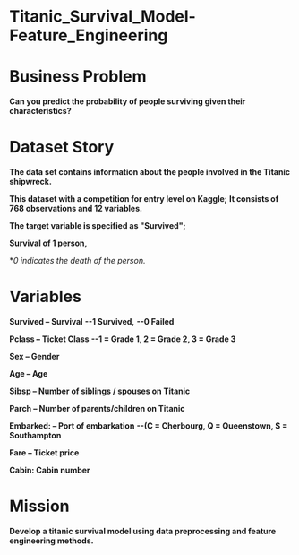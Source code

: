 # Titanic_Survival_Model-Feature_Engineering

# Business Problem
 
**Can you predict the probability of people surviving given their characteristics?**

# Dataset Story
**The data set contains information about the people involved in the Titanic shipwreck.**

**This dataset with a competition for entry level on Kaggle;**
**It consists of 768 observations and 12 variables.**

**The target variable is specified as "Survived";**

**Survival of 1 person,**

**0 indicates the death of the person.*

# Variables

**Survived – Survival**
**--1 Survived,**
**--0 Failed**

**Pclass – Ticket Class**
**--1 = Grade 1, 2 = Grade 2, 3 = Grade 3**

**Sex – Gender**

**Age – Age**

**Sibsp – Number of siblings / spouses on Titanic**

**Parch – Number of parents/children on Titanic**

**Embarked: – Port of embarkation**
**--(C = Cherbourg, Q = Queenstown, S = Southampton**

**Fare – Ticket price**

**Cabin: Cabin number**

# Mission

**Develop a titanic survival model using data preprocessing and feature engineering methods.**
